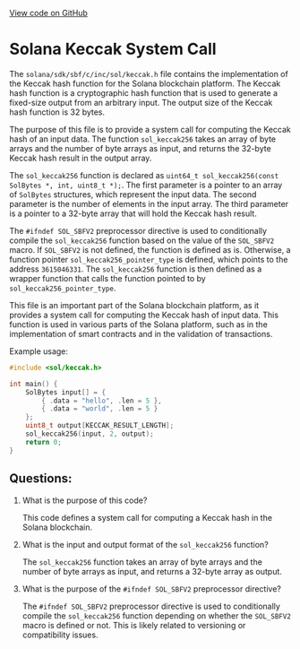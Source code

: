 
[View code on GitHub](https://github.com/solana-labs/solana/blob/master/sdk/sbf/c/inc/sol/keccak.h)

# Solana Keccak System Call

The `solana/sdk/sbf/c/inc/sol/keccak.h` file contains the implementation of the Keccak hash function for the Solana blockchain platform. The Keccak hash function is a cryptographic hash function that is used to generate a fixed-size output from an arbitrary input. The output size of the Keccak hash function is 32 bytes.

The purpose of this file is to provide a system call for computing the Keccak hash of an input data. The function `sol_keccak256` takes an array of byte arrays and the number of byte arrays as input, and returns the 32-byte Keccak hash result in the output array.

The `sol_keccak256` function is declared as `uint64_t sol_keccak256(const SolBytes *, int, uint8_t *);`. The first parameter is a pointer to an array of `SolBytes` structures, which represent the input data. The second parameter is the number of elements in the input array. The third parameter is a pointer to a 32-byte array that will hold the Keccak hash result.

The `#ifndef SOL_SBFV2` preprocessor directive is used to conditionally compile the `sol_keccak256` function based on the value of the `SOL_SBFV2` macro. If `SOL_SBFV2` is not defined, the function is defined as is. Otherwise, a function pointer `sol_keccak256_pointer_type` is defined, which points to the address `3615046331`. The `sol_keccak256` function is then defined as a wrapper function that calls the function pointed to by `sol_keccak256_pointer_type`.

This file is an important part of the Solana blockchain platform, as it provides a system call for computing the Keccak hash of input data. This function is used in various parts of the Solana platform, such as in the implementation of smart contracts and in the validation of transactions. 

Example usage:

```c
#include <sol/keccak.h>

int main() {
    SolBytes input[] = {
        { .data = "hello", .len = 5 },
        { .data = "world", .len = 5 }
    };
    uint8_t output[KECCAK_RESULT_LENGTH];
    sol_keccak256(input, 2, output);
    return 0;
}
```
## Questions: 
 1. What is the purpose of this code?
    
    This code defines a system call for computing a Keccak hash in the Solana blockchain.

2. What is the input and output format of the `sol_keccak256` function?
    
    The `sol_keccak256` function takes an array of byte arrays and the number of byte arrays as input, and returns a 32-byte array as output.

3. What is the purpose of the `#ifndef SOL_SBFV2` preprocessor directive?
    
    The `#ifndef SOL_SBFV2` preprocessor directive is used to conditionally compile the `sol_keccak256` function depending on whether the `SOL_SBFV2` macro is defined or not. This is likely related to versioning or compatibility issues.